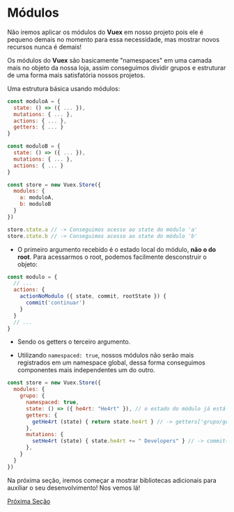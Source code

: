 # Módulos

Não iremos aplicar os módulos do **Vuex** em nosso projeto pois ele é pequeno demais no momento para essa necessidade, mas mostrar novos recursos nunca é demais!

Os módulos do **Vuex** são basicamente "namespaces" em uma camada mais no objeto da nossa loja, assim conseguimos dividir grupos e estruturar de uma forma mais satisfatória nossos projetos.

Uma estrutura básica usando módulos:

```js
const moduloA = {
  state: () => ({ ... }),
  mutations: { ... },
  actions: { ... },
  getters: { ... }
}

const moduloB = {
  state: () => ({ ... }),
  mutations: { ... },
  actions: { ... }
}

const store = new Vuex.Store({
  modules: {
    a: moduloA,
    b: moduloB
  }
})

store.state.a // -> Conseguimos acesso ao state do módulo 'a'
store.state.b // -> Conseguimos acesso ao state do módulo 'b'
```

* O primeiro argumento recebido é o estado local do módulo, **não o do root**. Para acessarmos o root, podemos facilmente desconstruir o objeto:

```js
const modulo = {
  // ...
  actions: {
    actionNoModulo ({ state, commit, rootState }) {
      commit('continuar')
    }
  }
  // ...
}
```

* Sendo os getters o terceiro argumento.

* Utilizando `namespaced: true`, nossos módulos  não serão mais registrados em um namespace global, dessa forma conseguimos componentes mais independentes um do outro.

```js
const store = new Vuex.Store({
  modules: {
    grupo: {
      namespaced: true,
      state: () => ({ he4rt: "He4rt" }), // o estado do módulo já está aninhado e não é afetado pela opção de namespace
      getters: {
        getHe4rt (state) { return state.he4rt } // -> getters['grupo/getHe4rt']
      },
      mutations: {
        setHe4rt (state) { state.he4rt += " Developers" } // -> commit('grupo/setHe4rt')
      },
    }
  }
})
```

Na próxima seção, iremos começar a mostrar bibliotecas adicionais para auxiliar o seu desenvolvimento! Nos vemos lá!

[Próxima Seção](../6-Bibliotecas%20Adicionais/1-Vuelidate.md)